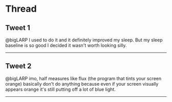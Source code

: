 # Thread

## Tweet 1

@bigLARP I used to do it and it definitely improved my sleep. But my sleep baseline is so good I decided it wasn't worth looking silly.

---

## Tweet 2

@bigLARP imo, half measures like flux (the program that tints your screen orange) basically don't do anything because even if your screen visually appears orange it's still putting off a lot of blue light.

---

